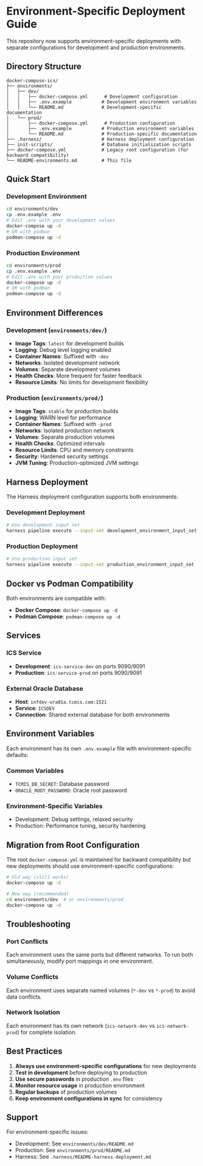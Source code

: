 # Environment-Specific Deployment Guide

This repository now supports environment-specific deployments with separate configurations for development and production environments.

## Directory Structure

```
docker-compose-ics/
├── environments/
│   ├── dev/
│   │   ├── docker-compose.yml      # Development configuration
│   │   ├── .env.example           # Development environment variables
│   │   └── README.md              # Development-specific documentation
│   └── prod/
│       ├── docker-compose.yml      # Production configuration
│       ├── .env.example           # Production environment variables
│       └── README.md              # Production-specific documentation
├── .harness/                      # Harness deployment configuration
├── init-scripts/                  # Database initialization scripts
├── docker-compose.yml             # Legacy root configuration (for backward compatibility)
└── README-environments.md         # This file
```

## Quick Start

### Development Environment
```bash
cd environments/dev
cp .env.example .env
# Edit .env with your development values
docker-compose up -d
# OR with podman
podman-compose up -d
```

### Production Environment
```bash
cd environments/prod
cp .env.example .env
# Edit .env with your production values
docker-compose up -d
# OR with podman
podman-compose up -d
```

## Environment Differences

### Development (`environments/dev/`)
- **Image Tags**: `latest` for development builds
- **Logging**: Debug level logging enabled
- **Container Names**: Suffixed with `-dev`
- **Networks**: Isolated development network
- **Volumes**: Separate development volumes
- **Health Checks**: More frequent for faster feedback
- **Resource Limits**: No limits for development flexibility

### Production (`environments/prod/`)
- **Image Tags**: `stable` for production builds
- **Logging**: WARN level for performance
- **Container Names**: Suffixed with `-prod`
- **Networks**: Isolated production network
- **Volumes**: Separate production volumes
- **Health Checks**: Optimized intervals
- **Resource Limits**: CPU and memory constraints
- **Security**: Hardened security settings
- **JVM Tuning**: Production-optimized JVM settings

## Harness Deployment

The Harness deployment configuration supports both environments:

### Development Deployment
```bash
# Use development input set
harness pipeline execute --input-set development_environment_input_set
```

### Production Deployment
```bash
# Use production input set
harness pipeline execute --input-set production_environment_input_set
```

## Docker vs Podman Compatibility

Both environments are compatible with:
- **Docker Compose**: `docker-compose up -d`
- **Podman Compose**: `podman-compose up -d`

## Services

### ICS Service
- **Development**: `ics-service-dev` on ports 9090/9091
- **Production**: `ics-service-prod` on ports 9090/9091

### External Oracle Database
- **Host**: `infdev-ora01a.tcmis.com:1521`
- **Service**: `ICSDEV`
- **Connection**: Shared external database for both environments

## Environment Variables

Each environment has its own `.env.example` file with environment-specific defaults:

### Common Variables
- `TCMIS_DB_SECRET`: Database password
- `ORACLE_ROOT_PASSWORD`: Oracle root password

### Environment-Specific Variables
- Development: Debug settings, relaxed security
- Production: Performance tuning, security hardening

## Migration from Root Configuration

The root `docker-compose.yml` is maintained for backward compatibility but new deployments should use environment-specific configurations:

```bash
# Old way (still works)
docker-compose up -d

# New way (recommended)
cd environments/dev  # or environments/prod
docker-compose up -d
```

## Troubleshooting

### Port Conflicts
Each environment uses the same ports but different networks. To run both simultaneously, modify port mappings in one environment.

### Volume Conflicts
Each environment uses separate named volumes (`*-dev` vs `*-prod`) to avoid data conflicts.

### Network Isolation
Each environment has its own network (`ics-network-dev` vs `ics-network-prod`) for complete isolation.

## Best Practices

1. **Always use environment-specific configurations** for new deployments
2. **Test in development** before deploying to production
3. **Use secure passwords** in production `.env` files
4. **Monitor resource usage** in production environment
5. **Regular backups** of production volumes
6. **Keep environment configurations in sync** for consistency

## Support

For environment-specific issues:
- Development: See `environments/dev/README.md`
- Production: See `environments/prod/README.md`
- Harness: See `.harness/README-harness-deployment.md`
